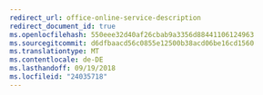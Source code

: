 ```yaml
---
redirect_url: office-online-service-description
redirect_document_id: true
ms.openlocfilehash: 550eee32d40af26cbab9a3356d88441106124963
ms.sourcegitcommit: d6dfbaacd56c0855e12500b38acd06be16cd1560
ms.translationtype: MT
ms.contentlocale: de-DE
ms.lasthandoff: 09/19/2018
ms.locfileid: "24035718"
---
```

